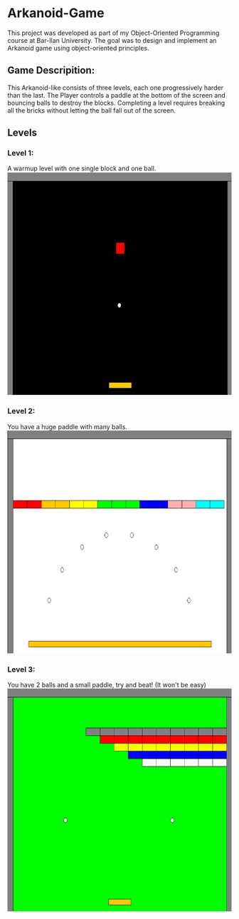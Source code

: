 # Arkanoid-Game
This project was developed as part of my Object-Oriented Programming course at Bar-Ilan University.
The goal was to design and implement an Arkanoid game using object-oriented principles.
## Game Descripition:
This Arkanoid-like consists of three levels, each one progressively harder than the last.
The Player controls a paddle at the bottom of the screen and bouncing balls to destroy the blocks.
Completing a level requires breaking all the bricks without letting the ball fall out of the screen.
## Levels
### Level 1:
A warmup level with one single block and one ball.
<img src="screenshots/first_level.png" alt="firstlevel" width="700" height="500"/>
</br>
### Level 2:
You have a huge paddle with many balls.
<img src="screenshots/second_level.png" alt="secondlevel" width="700" height="500"/>
</br>
### Level 3:
You have 2 balls and a small paddle, try and beat! (It won't be easy)
<img src="screenshots/third_level.png" alt="thirdlevel" width="700" height="500"/>
